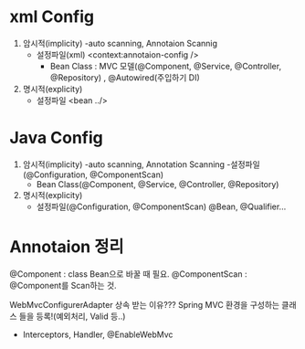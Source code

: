 # xml Config
  1) 암시적(implicity)
      -auto scanning, Annotaion Scannig
      - 설정파일(xml) <context:annotaion-config />
        + Bean Class : MVC 모델(@Component, @Service, @Controller, @Repository) , @Autowired(주입하기 DI)
  2) 명시적(explicity)
      - 설정파일 <bean ../>
      
# Java Config
  1) 암시적(implicity)
      -auto scanning, Annotation Scanning
      -설정파일(@Configuration, @ComponentScan)
        + Bean Class(@Component, @Service, @Controller, @Repository)
  2) 명시적(explicity)
      - 설정파일(@Configuration, @ComponentScan)
        @Bean, @Qualifier...
       
# Annotaion 정리

@Component : class Bean으로 바꿀 때 필요.
@ComponentScan : @Component를 Scan하는 것.

WebMvcConfigurerAdapter 상속 받는 이유???
  Spring MVC 환경을 구성하는 클래스 들을 등록!(예외처리, Valid 등..)
   - Interceptors, Handler, @EnableWebMvc
